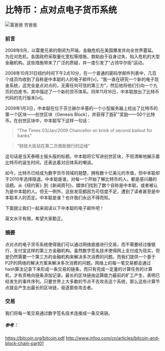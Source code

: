 # 比特币：点对点电子货币系统

![富爸爸 穷爸爸](http://7xovlo.com1.z0.glb.clouddn.com/%E4%B8%8B%E8%BD%BD.jpeg)

### 前言
2008年9月，以雷曼兄弟的倒闭为开端，金融危机在美国爆发并向全世界蔓延。为应对危机，各国政府采取量化宽松等措施，救助由于自身过失、陷入危机的大型金融机构。这些措施带来了广泛的质疑，并一度引发了“占领华尔街”运动。  

2008年10月31日纽约时间下午2点10分，在一个普通的密码学邮件列表中，几百个成员均收到了自称是中本聪的人的电子邮件[v]，“我一直在研究一个新的电子现金系统，这完全是点对点的，无需任何可信的第三方”，然后他将他们引向一个九页的白皮书，其中描述了一个新的货币体系。同年11月16日，中本聪放出了比特币代码的先行版本[vi]。  

2009年1月3日，中本聪在位于芬兰赫尔辛基的一个小型服务器上挖出了比特币的第一个区块——创世区块（Genesis Block），并获得了首矿”奖励——50个比特币。在创世区块中，中本聪写下这样一句话：

> “The Times 03/Jan/2009 Chancellor on brink of second bailout for banks" 

> “财政大臣站在第二次救助银行的边缘”

这句话是当天泰晤士报头版的标题。中本聪将它写进创世区块，不但清晰地展示着比特币的诞生时间，还表达着对旧体系的嘲讽。  

如今，比特币已经成为数字货币领域的翘楚，拥有数十亿美元的市值，但中本聪却于2010年选择隐退。中本聪是谁，对每一个开始了解比特币的人，都是感兴趣的话题。从《纽约客》到《新闻周刊》，媒体们找到了数个自称是中本聪，或者被认为是中本聪的人。但无一例外，这些发现都因为可信度不足，遭到了读者甚至是中本聪本人的否定。中本聪是谁？也许我们永远不得而知。 

下面就让我们一起来阅读以下中本聪的电子邮件吧！  

英文水平有限，希望大家勘正。

### 摘要
点对点的电子货币系统使得我们可以通过网络直接进行交易，而不需要经过像银行、支付宝这样的第三方金融机构。虽然数字签名技术使得网上支付成为现实，但是仍然需要一个第三方的金融机构来解决多次消费的问题。而我们提供一个基于P2P的网络的解决方案来解决多次消费的问题。网络上的每一笔交易都会通过hash算法记录下来形成一条交易的链条，而只有完成一定量的计算任务的计算机，才有资格向链条添加记录。最长的区块链由运算能力最前的旷工产生，表明已经发生的事件序列。只要世界上大多数的节点不去攻击这个系统，那么这些计算节点就会产生出最长的区块链，驱逐那些攻击者。

### 交易
我们将每一笔交易通过数字签名技术连接成一条交易链。




##### 参考：
https://bitcoin.org/bitcoin.pdf
http://www.infoq.com/cn/articles/bitcoin-and-block-chain-part01




